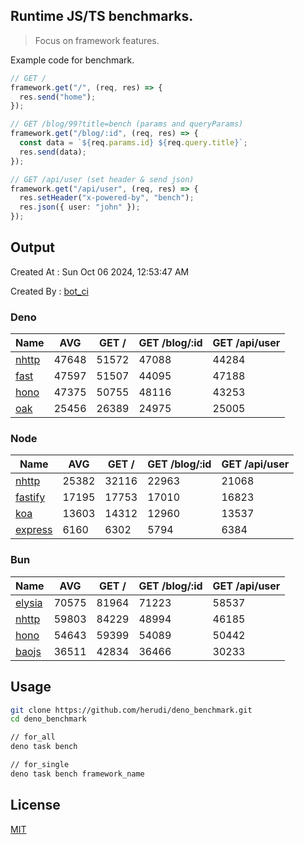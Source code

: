 ## Runtime JS/TS benchmarks.

> Focus on framework features.

Example code for benchmark.
```ts
// GET /
framework.get("/", (req, res) => {
  res.send("home");
});

// GET /blog/99?title=bench (params and queryParams)
framework.get("/blog/:id", (req, res) => {
  const data = `${req.params.id} ${req.query.title}`;
  res.send(data);
});

// GET /api/user (set header & send json)
framework.get("/api/user", (req, res) => {
  res.setHeader("x-powered-by", "bench");
  res.json({ user: "john" });
});
```

## Output
Created At : Sun Oct 06 2024, 12:53:47 AM

Created By : [bot_ci](https://github.com/herudi/deno_benchmarks/commits?author=github-actions%5Bbot%5D)


### Deno
|Name|AVG|GET /|GET /blog/:id|GET /api/user|
|----|----|----|----|----|
|[nhttp](https://github.com/nhttp/nhttp)|47648|51572|47088|44284|
|[fast](https://github.com/danteissaias/fast)|47597|51507|44095|47188|
|[hono](https://github.com/honojs/hono)|47375|50755|48116|43253|
|[oak](https://github.com/oakserver/oak)|25456|26389|24975|25005|
  


### Node
|Name|AVG|GET /|GET /blog/:id|GET /api/user|
|----|----|----|----|----|
|[nhttp](https://github.com/nhttp/nhttp)|25382|32116|22963|21068|
|[fastify](https://github.com/fastify/fastify)|17195|17753|17010|16823|
|[koa](https://github.com/koajs/koa)|13603|14312|12960|13537|
|[express](https://github.com/expressjs/express)|6160|6302|5794|6384|
  


### Bun
|Name|AVG|GET /|GET /blog/:id|GET /api/user|
|----|----|----|----|----|
|[elysia](https://github.com/elysiajs/elysia)|70575|81964|71223|58537|
|[nhttp](https://github.com/nhttp/nhttp)|59803|84229|48994|46185|
|[hono](https://github.com/honojs/hono)|54643|59399|54089|50442|
|[baojs](https://github.com/mattreid1/baojs)|36511|42834|36466|30233|
  



## Usage

```bash
git clone https://github.com/herudi/deno_benchmark.git
cd deno_benchmark

// for_all
deno task bench

// for_single
deno task bench framework_name
```

## License

[MIT](LICENSE)

